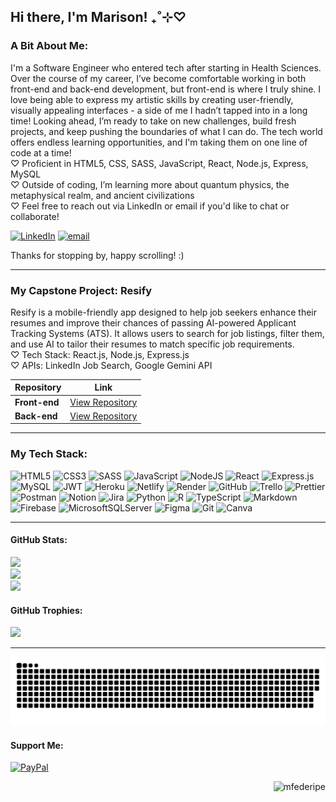 ## Hi there, I'm Marison! ₊˚⊹♡

### A Bit About Me:
I'm a Software Engineer who entered tech after starting in Health Sciences. Over the course of my career, I’ve become comfortable working in both front-end and back-end development, but front-end is where I truly shine. I love being able to express my artistic skills by creating user-friendly, visually appealing interfaces - a side of me I hadn’t tapped into in a long time! Looking ahead, I’m ready to take on new challenges, build fresh projects, and keep pushing the boundaries of what I can do. The tech world offers endless learning opportunities, and I'm taking them on one line of code at a time!
<br>♡ Proficient in HTML5, CSS, SASS, JavaScript, React, Node.js, Express, MySQL
<br>♡ Outside of coding, I’m learning more about quantum physics, the metaphysical realm, and ancient civilizations
<br>♡ Feel free to reach out via LinkedIn or email if you'd like to chat or collaborate!

[![LinkedIn](https://img.shields.io/badge/LinkedIn-%230077B5.svg?logo=linkedin&logoColor=white)](https://linkedin.com/in/mfederipe) [![email](https://img.shields.io/badge/Email-D14836?logo=gmail&logoColor=white)](mailto:marisonfdrp@gmail.com) 

Thanks for stopping by, happy scrolling! :)

---
### My Capstone Project: Resify
Resify is a mobile-friendly app designed to help job seekers enhance their resumes and improve their chances of passing AI-powered Applicant Tracking Systems (ATS). It allows users to search for job listings, filter them, and use AI to tailor their resumes to match specific job requirements.
<br>♡ Tech Stack: React.js, Node.js, Express.js
<br>♡ APIs: LinkedIn Job Search, Google Gemini API

| Repository | Link |
|------------|------|
| **Front-end** | [View Repository](https://github.com/mfederipe/marison-federipe-capstone) |
| **Back-end**  | [View Repository](https://github.com/mfederipe/marison-federipe-capstone-api) |

---
### My Tech Stack:
![HTML5](https://img.shields.io/badge/html5-%23E34F26.svg?style=for-the-badge&logo=html5&logoColor=white) ![CSS3](https://img.shields.io/badge/css3-%231572B6.svg?style=for-the-badge&logo=css3&logoColor=white) ![SASS](https://img.shields.io/badge/SASS-hotpink.svg?style=for-the-badge&logo=SASS&logoColor=white) ![JavaScript](https://img.shields.io/badge/javascript-%23323330.svg?style=for-the-badge&logo=javascript&logoColor=%23F7DF1E) ![NodeJS](https://img.shields.io/badge/node.js-6DA55F?style=for-the-badge&logo=node.js&logoColor=white) ![React](https://img.shields.io/badge/react-%2320232a.svg?style=for-the-badge&logo=react&logoColor=%2361DAFB) ![Express.js](https://img.shields.io/badge/express.js-%23404d59.svg?style=for-the-badge&logo=express&logoColor=%2361DAFB) ![MySQL](https://img.shields.io/badge/mysql-4479A1.svg?style=for-the-badge&logo=mysql&logoColor=white) ![JWT](https://img.shields.io/badge/JWT-black?style=for-the-badge&logo=JSON%20web%20tokens) ![Heroku](https://img.shields.io/badge/heroku-%23430098.svg?style=for-the-badge&logo=heroku&logoColor=white) ![Netlify](https://img.shields.io/badge/netlify-%23000000.svg?style=for-the-badge&logo=netlify&logoColor=#00C7B7) ![Render](https://img.shields.io/badge/Render-%46E3B7.svg?style=for-the-badge&logo=render&logoColor=white) ![GitHub](https://img.shields.io/badge/github-%23121011.svg?style=for-the-badge&logo=github&logoColor=white) ![Trello](https://img.shields.io/badge/Trello-%23026AA7.svg?style=for-the-badge&logo=Trello&logoColor=white) ![Prettier](https://img.shields.io/badge/prettier-%23F7B93E.svg?style=for-the-badge&logo=prettier&logoColor=black) ![Postman](https://img.shields.io/badge/Postman-FF6C37?style=for-the-badge&logo=postman&logoColor=white) ![Notion](https://img.shields.io/badge/Notion-%23000000.svg?style=for-the-badge&logo=notion&logoColor=white) ![Jira](https://img.shields.io/badge/jira-%230A0FFF.svg?style=for-the-badge&logo=jira&logoColor=white) ![Python](https://img.shields.io/badge/python-3670A0?style=for-the-badge&logo=python&logoColor=ffdd54) ![R](https://img.shields.io/badge/r-%23276DC3.svg?style=for-the-badge&logo=r&logoColor=white) ![TypeScript](https://img.shields.io/badge/typescript-%23007ACC.svg?style=for-the-badge&logo=typescript&logoColor=white) ![Markdown](https://img.shields.io/badge/markdown-%23000000.svg?style=for-the-badge&logo=markdown&logoColor=white) ![Firebase](https://img.shields.io/badge/firebase-%23039BE5.svg?style=for-the-badge&logo=firebase) ![MicrosoftSQLServer](https://img.shields.io/badge/Microsoft%20SQL%20Server-CC2927?style=for-the-badge&logo=microsoft%20sql%20server&logoColor=white) ![Figma](https://img.shields.io/badge/figma-%23F24E1E.svg?style=for-the-badge&logo=figma&logoColor=white) ![Git](https://img.shields.io/badge/git-%23F05033.svg?style=for-the-badge&logo=git&logoColor=white) ![Canva](https://img.shields.io/badge/Canva-%2300C4CC.svg?style=for-the-badge&logo=Canva&logoColor=white)

---
#### GitHub Stats:
![](https://github-readme-stats.vercel.app/api?username=mfederipe&theme=synthwave&hide_border=false&include_all_commits=false&count_private=false)<br/>
![](https://github-readme-streak-stats.herokuapp.com/?user=mfederipe&theme=synthwave&hide_border=false)<br/>
![](https://github-contributor-stats.vercel.app/api?username=mfederipe&limit=5&theme=synthwave&combine_all_yearly_contributions=true)

#### GitHub Trophies:
![](https://github-profile-trophy.vercel.app/?username=mfederipe&theme=tokyonight&no-frame=true&no-bg=false&margin-w=4)

---
![snake gif](https://github.com/mfederipe/mfederipe/blob/output/github-snake-dark.svg)

#### Support Me:
[![PayPal](https://img.shields.io/badge/PayPal-00457C?style=for-the-badge&logo=paypal&logoColor=white)](https://paypal.me/marisonfederipe) 

<p align="right"> <img src="https://komarev.com/ghpvc/?username=mfederipe&label=Profile%20views&color=0e75b6&style=flat" alt="mfederipe" /> </p>

<!-- Proudly created with GPRM ( https://gprm.itsvg.in ) -->

